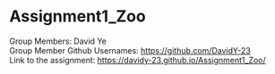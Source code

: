 # Assignment1_Zoo

Group Members: David Ye </br>
Group Member Github Usernames: https://github.com/DavidY-23 </br>
Link to the assignment: https://davidy-23.github.io/Assignment1_Zoo/ </br>

